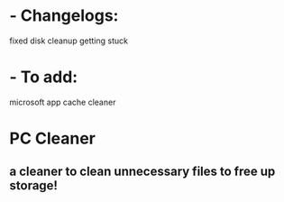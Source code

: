 # - Changelogs:
fixed disk cleanup getting stuck

# - To add:
microsoft app cache cleaner

# PC Cleaner
## a cleaner to clean unnecessary files to free up storage!